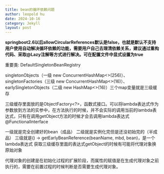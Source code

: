 ```yaml
---
title: bean的循环依赖问题
author: leopold hu
date: 2024-10-16
category: Jekyll
layout: post
---
```


**springboot2.6以后allowCircularReferences默认是false，也就是默认不支持用户使用自动解决循环依赖的功能，需要用户自己去理清依赖关系，建议通过重构代码、采取@Lazy注解等方式进行解决。可在配置文件中显式设置为true**

重要类:
DefaultSingletonBeanRegistry

singletonObjects（一级 new ConcurrentHashMap<>(256)）、singletonFactories（三级 new ConcurrentHashMap<>(16)）、earlySingletonObjects（二级 new HashMap<>(16)）三个map变量就是三级缓存

三级缓存里面放的是ObjectFactory<?>，函数式接口。可以将lambda表达式作为参数放到方法的实参中，在方法执行的时候，并不会实际的调用当前的lambda表达式，只有在调用getObject方法的时候才会去调用lambda表达式
@FunctionalInterface

一级就是完全创建好的bean（成品）
二级就是实例化完但是还没初始完的（半成品）
三级就是() -> getEarlyBeanReference(beanName, mbd, bean)，是一个lambda表达式
获取三级缓存里面的表达式getObject的时候有可能将代理对象换原始对象

代理对象的创建是在初始化过程的扩展阶段，而属性的赋值是在生成代理对象之前执行的，需要在前置过程的时候判断是否需要生成代理对象。
